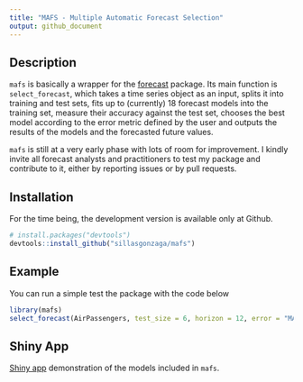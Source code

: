 ```yaml
---
title: "MAFS - Multiple Automatic Forecast Selection"
output: github_document
---
```


## Description

`mafs` is basically a wrapper for the [forecast](https://github.com/robjhyndman/forecast) package. Its main function is `select_forecast`, which takes a time series object as an input, splits it into training and test sets, fits up to (currently) 18 forecast models into the training set, measure their accuracy against the test set, chooses the best model according to the error metric defined by the user and outputs the results of the models and the forecasted future values.  

`mafs` is still at a very early phase with lots of room for improvement. I kindly invite all forecast analysts and practitioners to test my package and contribute to it, either by reporting issues or by pull requests. 

## Installation

For the time being, the development version is available only at Github.

``` r
# install.packages("devtools")
devtools::install_github("sillasgonzaga/mafs")
```

## Example

You can run a simple test the package with the code below

``` r
library(mafs)
select_forecast(AirPassengers, test_size = 6, horizon = 12, error = "MAPE")
```
## Shiny App

[Shiny app](https://sillasgonzaga.shinyapps.io/shiny-mafs/) demonstration of the models included in `mafs`.
